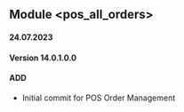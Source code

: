 ## Module <pos_all_orders>

#### 24.07.2023
#### Version 14.0.1.0.0
#### ADD
- Initial commit for POS Order Management